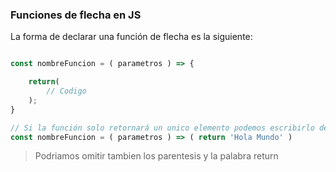 ### Funciones de flecha en JS

La forma de declarar una función de flecha es la siguiente:

```javascript

const nombreFuncion = ( parametros ) => {

    return(
        // Codigo
    );
}

// Si la función solo retornará un unico elemento podemos escribirlo de la siguiente manera:
const nombreFuncion = ( parametros ) => ( return 'Hola Mundo' ) 

```
> Podriamos omitir tambien los parentesis y la palabra return